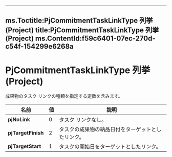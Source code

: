 

---
ms.Toctitle:PjCommitmentTaskLinkType 列挙 (Project)
title:PjCommitmentTaskLinkType 列挙 (Project)
ms.ContentId:f59c6401-07ec-270d-c54f-154299e6268a
---
# PjCommitmentTaskLinkType 列挙 (Project)




成果物のタスク リンクの種類を指定する定数を含みます。

|**名前**|**値**|**説明**|
|---|---|---|
|**pjNoLink**|0|タスク リンクなし。|
|**pjTargetFinish**|2|タスクの成果物の納品日付をターゲットとしたリンク。|
|**pjTargetStart**|1|タスクの開始日をターゲットとしたリンク。|




